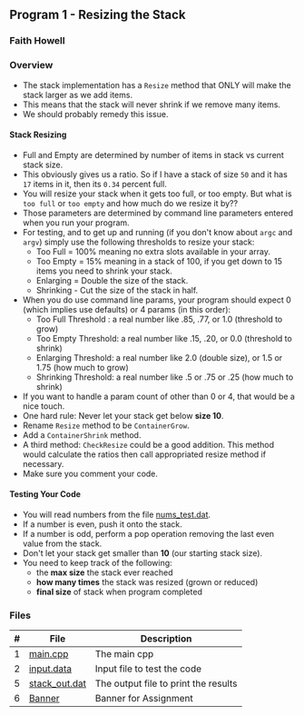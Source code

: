 
## Program 1 - Resizing the Stack

### Faith Howell

### Overview

- The stack implementation  has a `Resize` method that ONLY will make the stack larger as we add items. 
- This means that the stack will never shrink if we remove many items. 
- We should probably remedy this issue.

#### Stack Resizing

- Full and Empty are determined by number of items in stack vs current stack size.
- This obviously gives us a ratio. So if I have a stack of size `50` and it has `17` items in it, then its `0.34` percent full. 
- You will resize your stack when it gets too full, or too empty. But what is `too full` or `too empty` and how much do we resize it by??
- Those parameters are determined by command line parameters entered when you run your program. 
- For testing, and to get up and running (if you don't know about `argc` and `argv`) simply use the following thresholds to resize your stack:
  - Too Full = 100% meaning no extra slots available in your array. 
  - Too Empty = 15% meaning in a stack of 100, if you get down to 15 items you need to shrink your stack.
  - Enlarging = Double the size of the stack.
  - Shrinking - Cut the size of the stack in half. 
- When you do use command line params, your program should expect 0 (which implies use defaults) or 4 params (in this order):
  - Too Full Threshold : a real number like .85, .77,  or 1.0  (threshold to grow)
  - Too Empty Threshold: a real number like .15, .20, or 0.0  (threshold to shrink)
  - Enlarging Threshold: a real number like 2.0 (double size), or 1.5 or 1.75 (how much to grow)
  - Shrinking Threshold: a real number like .5 or .75 or .25  (how much to shrink)
- If you want to handle a param count of other than 0 or 4, that would be a nice touch. 
- One hard rule: Never let your stack get below **size 10**.
- Rename `Resize` method to be `ContainerGrow`.
- Add a `ContainerShrink` method.
- A third method: `CheckResize` could be a good addition. This method would calculate the ratios then call appropriated resize method if necessary. 
- Make sure you comment your code.

#### Testing Your Code

- You will read numbers from the file [nums_test.dat](./nums_test.dat).
- If a number is even, push it onto the stack. 
- If a number is odd, perform a pop operation removing the last even value from the stack. 
- Don't let your stack get smaller than **10** (our starting stack size).
- You need to keep track of the following:
  - the **max size** the stack ever reached
  - **how many times** the stack was resized (grown or reduced)
  - **final size** of stack when program completed


### Files

|  #  | File                           | Description                          |
| :-: | ------------------------------ | ------------------------------------ |
|  1  | [main.cpp](https://github.com/venetiaqueen/3013-Algorithms-howell/blob/master/assignments/P01/main.cpp)           | The main cpp             |
|  2  | [input.data](https://github.com/venetiaqueen/3013-Algorithms-howell/blob/master/assignments/P01/input.data) | Input file to test the code          |
|  5  | [stack_out.dat](https://github.com/venetiaqueen/3013-Algorithms-howell/blob/master/assignments/P01/stack_out.dat)       | The output file to print the results |
|  6  | [Banner](https://github.com/venetiaqueen/3013-Algorithms-howell/blob/master/assignments/P01/P01%20Banner)               | Banner for Assignment                |
```
